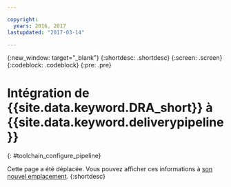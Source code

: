```yaml
---

copyright:
  years: 2016, 2017
lastupdated: "2017-03-14"

---
```


{:new_window: target="_blank"}
{:shortdesc: .shortdesc}
{:screen: .screen}
{:codeblock: .codeblock}
{:pre: .pre}

# Intégration de {{site.data.keyword.DRA_short}} à {{site.data.keyword.deliverypipeline}}
{: #toolchain_configure_pipeline}

Cette page a été déplacée. Vous pouvez afficher ces informations à [son nouvel emplacement](/docs/services/DevOpsInsights/insights_risk.html#configuration).
{:shortdesc}

